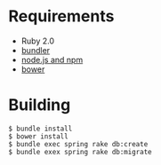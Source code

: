 # Requirements

* Ruby 2.0
* [bundler](http://bundler.io/)
* [node.js and npm](http://nodejs.org/)
* [bower](http://bower.io/)

# Building

```
$ bundle install
$ bower install
$ bundle exec spring rake db:create
$ bundle exex spring rake db:migrate
```